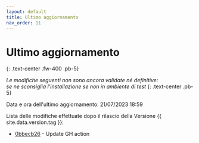 ```yaml
---
layout: default
title: Ultimo aggiornamento
nav_order: 11
---
```


# Ultimo aggiornamento
{: .text-center .fw-400 .pb-5}

_Le modifiche seguenti non sono ancora validate né definitive:<br>se ne sconsiglia l'installazione se non in ambiente di test_
{: .text-center .pb-5}

Data e ora dell'ultimo aggiornamento: 21/07/2023 18:59

Lista delle modifiche effettuate dopo il rilascio della Versione {{ site.data.version.tag }}:

- [0bbecb26](http://github.com/iisgiua/giuaschool/commit/0bbecb26d0888d24e466a524de54a4b5870402c1) - Update GH action

